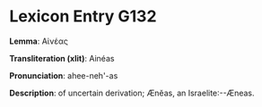 # Lexicon Entry G132

**Lemma**: Αἰνέας

**Transliteration (xlit)**: Ainéas

**Pronunciation**: ahee-neh'-as

**Description**:
of uncertain derivation; Ænĕas, an Israelite:--Æneas.
